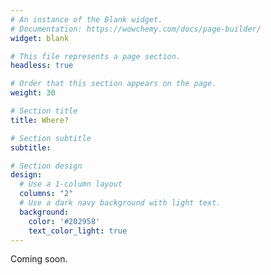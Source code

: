 ```yaml
---
# An instance of the Blank widget.
# Documentation: https://wowchemy.com/docs/page-builder/
widget: blank

# This file represents a page section.
headless: true

# Order that this section appears on the page.
weight: 30

# Section title
title: Where?

# Section subtitle
subtitle:

# Section design
design:
  # Use a 1-column layout
  columns: "2"
  # Use a dark navy background with light text.
  background:
    color: '#202958'
    text_color_light: true
---
```


Coming soon. 

<!---
At present we are launching our app, and have focus areas for intensive investigation. If you are intested in becoming involved we are open to data from across the globe and value your contribution.
-->
